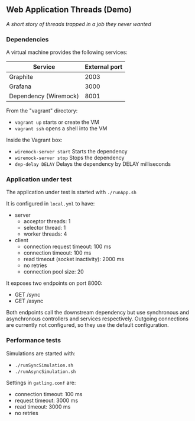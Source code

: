 ## Web Application Threads (Demo)

_A short story of threads trapped in a job they never wanted_

### Dependencies

A virtual machine provides the following services:

Service               | External port
--------------------- | -------------
Graphite              | 2003
Grafana               | 3000
Dependency (Wiremock) | 8001

From the "vagrant" directory:
  - `vagrant up` starts or create the VM
  - `vagrant ssh` opens a shell into the VM

Inside the Vagrant box:
  - `wiremock-server start` Starts the dependency
  - `wiremock-server stop` Stops the dependency
  - `dep-delay DELAY` Delays the dependency by DELAY milliseconds

### Application under test

The application under test is started with `./runApp.sh`

It is configured in `local.yml` to have:
  - server
    - acceptor threads: 1
    - selector thread: 1
    - worker threads: 4
  - client
    - connection request timeout: 100 ms
    - connection timeout: 100 ms
    - read timeout (socket inactivity): 2000 ms
    - no retries
    - connection pool size: 20

It exposes two endpoints on port 8000:
  - GET /sync
  - GET /async

Both endpoints call the downstream dependency but use synchronous and
asynchronous controllers and services respectively. Outgoing connections
are currently not configured, so they use the default configuration.

### Performance tests

Simulations are started with:
  - `./runSyncSimulation.sh`
  - `./runAsyncSimulation.sh`

Settings in `gatling.conf` are:
  - connection timeout: 100 ms
  - request timeout: 3000 ms
  - read timeout: 3000 ms
  - no retries
